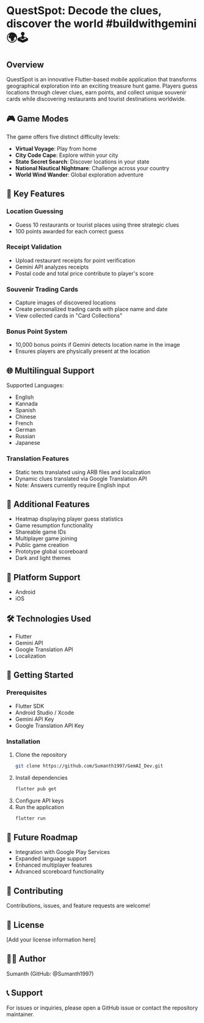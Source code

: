 # QuestSpot: Decode the clues, discover the world #buildwithgemini 🌍🕹️

## Overview

QuestSpot is an innovative Flutter-based mobile application that transforms geographical exploration into an exciting treasure hunt game. Players guess locations through clever clues, earn points, and collect unique souvenir cards while discovering restaurants and tourist destinations worldwide.

## 🎮 Game Modes

The game offers five distinct difficulty levels:
- **Virtual Voyage**: Play from home
- **City Code Cape**: Explore within your city
- **State Secret Search**: Discover locations in your state
- **National Nautical Nightmare**: Challenge across your country
- **World Wind Wander**: Global exploration adventure

## 🌟 Key Features

### Location Guessing
- Guess 10 restaurants or tourist places using three strategic clues
- 100 points awarded for each correct guess

### Receipt Validation
- Upload restaurant receipts for point verification
- Gemini API analyzes receipts
- Postal code and total price contribute to player's score

### Souvenir Trading Cards
- Capture images of discovered locations
- Create personalized trading cards with place name and date
- View collected cards in "Card Collections"

### Bonus Point System
- 10,000 bonus points if Gemini detects location name in the image
- Ensures players are physically present at the location

## 🌐 Multilingual Support
Supported Languages:
- English
- Kannada
- Spanish
- Chinese
- French
- German
- Russian
- Japanese

### Translation Features
- Static texts translated using ARB files and localization
- Dynamic clues translated via Google Translation API
- Note: Answers currently require English input

## 🎨 Additional Features
- Heatmap displaying player guess statistics
- Game resumption functionality
- Shareable game IDs
- Multiplayer game joining
- Public game creation
- Prototype global scoreboard
- Dark and light themes

## 📱 Platform Support
- Android
- iOS

## 🛠️ Technologies Used
- Flutter
- Gemini API
- Google Translation API
- Localization

## 🚀 Getting Started

### Prerequisites
- Flutter SDK
- Android Studio / Xcode
- Gemini API Key
- Google Translation API Key

### Installation
1. Clone the repository
   ```bash
   git clone https://github.com/Sumanth1997/GemAI_Dev.git
   ```
2. Install dependencies
   ```bash
   flutter pub get
   ```
3. Configure API keys
4. Run the application
   ```bash
   flutter run
   ```

## 🔮 Future Roadmap
- Integration with Google Play Services
- Expanded language support
- Enhanced multiplayer features
- Advanced scoreboard functionality

## 🤝 Contributing
Contributions, issues, and feature requests are welcome!

## 📄 License
[Add your license information here]

## 👨‍💻 Author
Sumanth (GitHub: @Sumanth1997)

## 📞 Support
For issues or inquiries, please open a GitHub issue or contact the repository maintainer.
